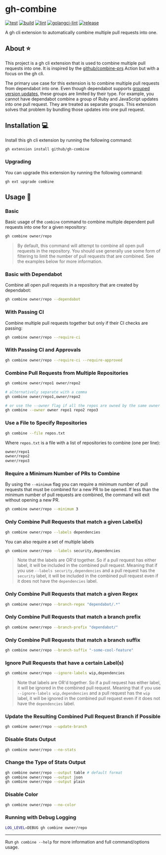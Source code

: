 # gh-combine

[![test](https://github.com/github/gh-combine/actions/workflows/test.yml/badge.svg)](https://github.com/github/gh-combine/actions/workflows/test.yml)
[![build](https://github.com/github/gh-combine/actions/workflows/build.yml/badge.svg)](https://github.com/github/gh-combine/actions/workflows/build.yml)
[![lint](https://github.com/github/gh-combine/actions/workflows/lint.yml/badge.svg)](https://github.com/github/gh-combine/actions/workflows/lint.yml)
[![golangci-lint](https://github.com/github/gh-combine/actions/workflows/golangci-lint.yml/badge.svg)](https://github.com/github/gh-combine/actions/workflows/golangci-lint.yml)
[![release](https://github.com/github/gh-combine/actions/workflows/release.yml/badge.svg)](https://github.com/github/gh-combine/actions/workflows/release.yml)

A gh cli extension to automatically combine multiple pull requests into one.

## About ⭐

This project is a gh cli extension that is used to combine multiple pull requests into one. It is inspired by the [github/combine-prs](https://github.com/github/combine-prs) Action but with a focus on the gh cli.

The primary use case for this extension is to combine multiple pull requests from dependabot into one. Even though dependabot supports [grouped version updates](https://github.blog/changelog/2023-06-30-grouped-version-updates-for-dependabot-public-beta/), these groups are limited by their type. For example, you cannot have dependabot combine a group of Ruby and JavaScript updates into one pull request. They are treated as separate groups. This extension solves that problem by bundling those updates into one pull request.

## Installation 💻

Install this gh cli extension by running the following command:

```bash
gh extension install github/gh-combine
```

### Upgrading

You can upgrade this extension by running the following command:

```bash
gh ext upgrade combine
```

## Usage 🚀

### Basic

Basic usage of the `combine` command to combine multiple dependent pull requests into one for a given repository:

```bash
gh combine owner/repo
```

> By default, this command will attempt to combine all open pull requests in the repository. You should use generally use some form of filtering to limit the number of pull requests that are combined. See the examples below for more information.

### Basic with Dependabot

Combine all open pull requests in a repository that are created by dependabot:

```bash
gh combine owner/repo --dependabot
```

### With Passing CI

Combine multiple pull requests together but only if their CI checks are passing:

```bash
gh combine owner/repo --require-ci
```

### With Passing CI and Approvals

```bash
gh combine owner/repo --require-ci --require-approved
```

### Combine Pull Requests from Multiple Repositories

```bash
gh combine owner/repo1 owner/repo2

# alternatively separate with a comma
gh combine owner/repo1,owner/repo2

# or use the --owner flag if all the repos are owned by the same owner
gh combine --owner owner repo1 repo2 repo3
```

### Use a File to Specify Repositories

```bash
gh combine --file repos.txt
```

Where `repos.txt` is a file with a list of repositories to combine (one per line):

```txt
owner/repo1
owner/repo2
owner/repo3
```

### Require a Minimum Number of PRs to Combine

By using the `--minimum` flag you can require a minimum number of pull requests that must be combined for a new PR to be opened. If less than the minimum number of pull requests are combined, the command will exit without opening a new PR.

```bash
gh combine owner/repo --minimum 3
```

### Only Combine Pull Requests that match a given Label(s)

```bash
gh combine owner/repo --labels dependencies
```

You can also require a set of multiple labels

```bash
gh combine owner/repo --labels security,dependencies
```

> Note that the labels are OR'd together. So if a pull request has either label, it will be included in the combined pull request. Meaning that if you use `--labels security,dependencies` and a pull request has the `security` label, it will be included in the combined pull request even if it does not have the `dependencies` label.

### Only Combine Pull Requests that match a given Regex

```bash
gh combine owner/repo --branch-regex "dependabot/.*"
```

### Only Combine Pull Requests that match a branch prefix

```bash
gh combine owner/repo --branch-prefix "dependabot/"
```

### Only Combine Pull Requests that match a branch suffix

```bash
gh combine owner/repo --branch-suffix "-some-cool-feature"
```

### Ignore Pull Requests that have a certain Label(s)

```bash
gh combine owner/repo --ignore-labels wip,dependencies
```

> Note that labels are OR'd together. So if a pull request has either label, it will be ignored in the combined pull request. Meaning that if you use `--ignore-labels wip,dependencies` and a pull request has the `wip` label, it will be ignored in the combined pull request even if it does not have the `dependencies` label.

### Update the Resulting Combined Pull Request Branch if Possible

```bash
gh combine owner/repo --update-branch
```

### Disable Stats Output

```bash
gh combine owner/repo --no-stats
```

### Change the Type of Stats Output

```bash
gh combine owner/repo --output table # default format
gh combine owner/repo --output json
gh combine owner/repo --output plain
```

### Disable Color

```bash
gh combine owner/repo --no-color
```

### Running with Debug Logging

```bash
LOG_LEVEL=DEBUG gh combine owner/repo
```

---

Run `gh combine --help` for more information and full command/options usage.
